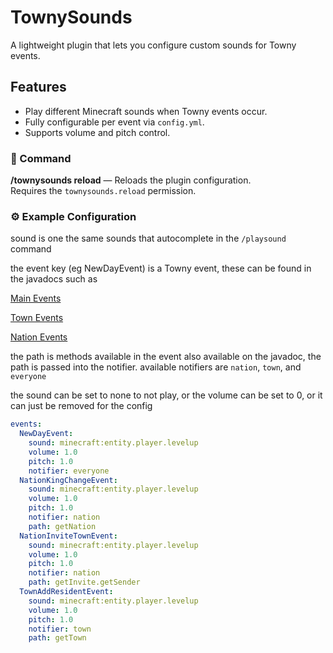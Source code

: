 # TownySounds

A lightweight plugin that lets you configure custom sounds for Towny events.

## Features

- Play different Minecraft sounds when Towny events occur.
- Fully configurable per event via `config.yml`.
- Supports volume and pitch control.

### 🔧 Command

**/townysounds reload** — Reloads the plugin configuration.  
Requires the `townysounds.reload` permission.

### ⚙️ Example Configuration

sound is one the same sounds that autocomplete in the `/playsound` command

the event key (eg NewDayEvent) is a Towny event, these can be found in the javadocs such as

[Main Events](https://townyadvanced.github.io/Towny/javadoc/prerelease/com/palmergames/bukkit/towny/event/package-summary.html)

[Town Events](https://townyadvanced.github.io/Towny/javadoc/prerelease/com/palmergames/bukkit/towny/event/town/package-summary.html)

[Nation Events](https://townyadvanced.github.io/Towny/javadoc/prerelease/com/palmergames/bukkit/towny/event/nation/package-summary.html)

the path is methods available in the event also available on the javadoc, the path is passed into the notifier. available notifiers are `nation`, `town`, and `everyone`

the sound can be set to none to not play, or the volume can be set to 0, or it can just be removed for the config

```yaml
events:
  NewDayEvent:
    sound: minecraft:entity.player.levelup
    volume: 1.0
    pitch: 1.0
    notifier: everyone
  NationKingChangeEvent:
    sound: minecraft:entity.player.levelup
    volume: 1.0
    pitch: 1.0
    notifier: nation
    path: getNation
  NationInviteTownEvent:
    sound: minecraft:entity.player.levelup
    volume: 1.0
    pitch: 1.0
    notifier: nation
    path: getInvite.getSender
  TownAddResidentEvent:
    sound: minecraft:entity.player.levelup
    volume: 1.0
    pitch: 1.0
    notifier: town
    path: getTown
```
